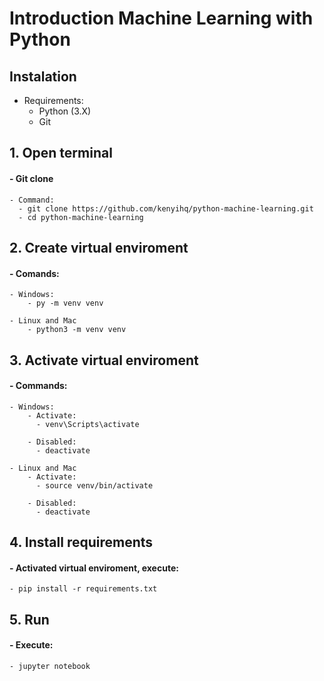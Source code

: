 # Introduction Machine Learning with Python

## Instalation

- Requirements:
  - Python (3.X)
  - Git

## 1. Open terminal
  #### - Git clone
    - Command:
      - git clone https://github.com/kenyihq/python-machine-learning.git
      - cd python-machine-learning

## 2. Create virtual enviroment
  #### - Comands:
    - Windows:
        - py -m venv venv

    - Linux and Mac
        - python3 -m venv venv

## 3. Activate virtual enviroment
  #### - Commands:
    - Windows:
        - Activate:
          - venv\Scripts\activate

        - Disabled:
          - deactivate

    - Linux and Mac
        - Activate:
          - source venv/bin/activate
        
        - Disabled:
          - deactivate

## 4. Install requirements
  #### - Activated virtual enviroment, execute:
    - pip install -r requirements.txt

## 5. Run
  #### - Execute:
    - jupyter notebook